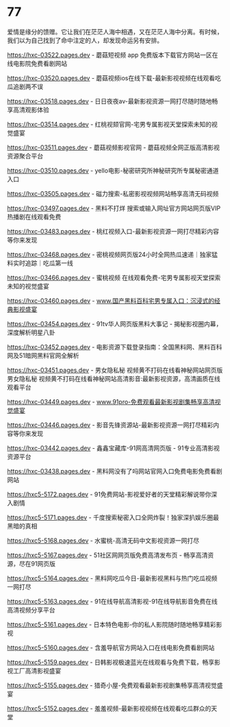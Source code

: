 # 77
爱情是缘分的馈赠。它让我们在茫茫人海中相遇，又在茫茫人海中分离。有时候，我们以为自己找到了命中注定的人，却发现命运另有安排。

https://hxc-03522.pages.dev - 蘑菇短视频 app 免费版本下载官方网站一区在线电影院免费看剧网站

https://hxc-03520.pages.dev - 蘑菇视频ios在线下载-最新影视视频在线观看吃瓜追剧两不误

https://hxc-03518.pages.dev - 日日夜夜av-最新影视资源一网打尽随时随地畅享高清观影体验

https://hxc-03514.pages.dev - 红桃视颏官网-宅男专属影视天堂探索未知的视觉盛宴

https://hxc-03511.pages.dev - 蘑菇视频影视官网 - 蘑菇视频全网正版高清影视资源聚合平台

https://hxc-03510.pages.dev - yello电影-秘密研究所神秘研究所专属秘密通道入口

https://hxc-03505.pages.dev - 磁力搜索-私密影视视频网站畅享高清无码视频

https://hxc-03497.pages.dev - 黑料不打烊 搜索或输入网址官方网站网页版VIP热播剧在线观看免费

https://hxc-03483.pages.dev - 桃红视频入口-最新影视资源一网打尽精彩内容等你来发现

https://hxc-03468.pages.dev - 密桃视频网页版24小时全网热瓜速递｜独家猛料实时追踪｜吃瓜第一线

https://hxc-03466.pages.dev - 蜜桃视频 在线观看免费-宅男专属影视天堂探索未知的视觉盛宴

https://hxc-03460.pages.dev - www.国产黑料百科宅男专属入口：沉浸式的经典影视盛宴

https://hxc-03454.pages.dev - 91tv华人网页版黑料大事记 - 揭秘影视圈内幕，深度解析明星八卦

https://hxc-03452.pages.dev - 电影资源下载登录指南：全国黑料网、黑料百科网及51暗网黑料官网全解析

https://hxc-03451.pages.dev - 男女隐私秘 视频黄不打码在线看神秘网站网页版男女隐私秘 视频黄不打码在线看神秘网站高清影音:最新影视资源，高清画质在线观看平台

https://hxc-03449.pages.dev - www.91pro-免费观看最新影视剧集畅享高清视觉盛宴

https://hxc-03446.pages.dev - 影音先锋资源站-最新影视资源一网打尽精彩内容等你来发现

https://hxc-03442.pages.dev - 鑫鑫宝藏库-91网高清网页版 - 91专业高清影视资源平台

https://hxc-03438.pages.dev - 黑料网没有了吗网站官网入口免费电影免费看剧网站

https://hxc5-5172.pages.dev - 91免费网站-影视爱好者的天堂精彩解说带你深入剧情

https://hxc5-5171.pages.dev - 千度搜索秘密入口全网炸裂！独家深扒娱乐圈最黑暗的真相

https://hxc5-5168.pages.dev - 水蜜桃-高清无码中文影视资源一网打尽

https://hxc5-5167.pages.dev - 51社区网网页版免费高清发布页 - 畅享高清资源，尽在91网页版

https://hxc5-5164.pages.dev - 黑料网吃瓜今日-最新影视黑料与热门吃瓜视频一网打尽

https://hxc5-5163.pages.dev - 91在线导航高清影视-91在线导航影音免费在线高清视频分享平台

https://hxc5-5161.pages.dev - 日本特色电影-你的私人影院随时随地畅享精彩影视

https://hxc5-5160.pages.dev - 含羞导航官方网站入口在线电影免费看剧网站

https://hxc5-5159.pages.dev - 日韩影视极速蓝光在线观看与免费下载，畅享影视工厂高清影视盛宴

https://hxc5-5155.pages.dev - 猎奇小屋-免费观看最新影视剧集畅享高清视觉盛宴

https://hxc5-5152.pages.dev - 羞羞视频-最新影视视频在线观看吃瓜群众的天堂
